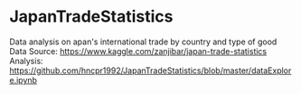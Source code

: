 # JapanTradeStatistics

Data analysis on apan's international trade by country and type of good <br>
Data Source: https://www.kaggle.com/zanjibar/japan-trade-statistics
Analysis: https://github.com/hncpr1992/JapanTradeStatistics/blob/master/dataExplore.ipynb

